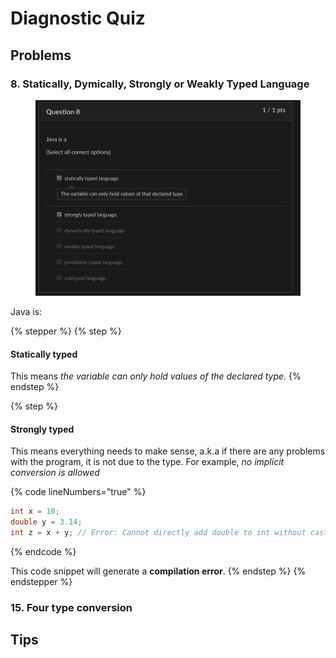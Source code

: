 # Diagnostic Quiz

## Problems

### 8. Statically, Dymically, Strongly or Weakly Typed Language

<figure><img src="../../../.gitbook/assets/lec01-quiz-Q8.png" alt="" width="563"><figcaption></figcaption></figure>

Java is:

{% stepper %}
{% step %}
#### **Statically typed**

This means _the variable can only hold values of the declared type._
{% endstep %}

{% step %}
#### **Strongly typed**

This means everything needs to make sense, a.k.a if there are any problems with the program, it is not due to the type. For example, _no implicit conversion is allowed_

{% code lineNumbers="true" %}
```java
int x = 10;
double y = 3.14;
int z = x + y; // Error: Cannot directly add double to int without casting
```
{% endcode %}

This code snippet will generate a **compilation error**.
{% endstep %}
{% endstepper %}

### 15. Four type conversion

## Tips
